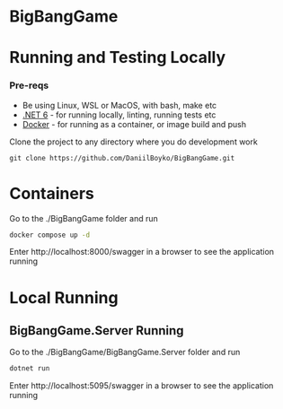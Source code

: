 # BigBangGame

# Running and Testing Locally

### Pre-reqs

- Be using Linux, WSL or MacOS, with bash, make etc
- [.NET 6](https://docs.microsoft.com/en-us/dotnet/core/install/linux) - for running locally, linting, running tests etc
- [Docker](https://docs.docker.com/get-docker/) - for running as a container, or image build and push

Clone the project to any directory where you do development work

```
git clone https://github.com/DaniilBoyko/BigBangGame.git
```


# Containers

Go to the ./BigBangGame folder and run

```bash
docker compose up -d
```

Enter http://localhost:8000/swagger in a browser to see the application running


# Local Running

## BigBangGame.Server Running

Go to the ./BigBangGame/BigBangGame.Server folder and run

```bash
dotnet run
```

Enter http://localhost:5095/swagger in a browser to see the application running
